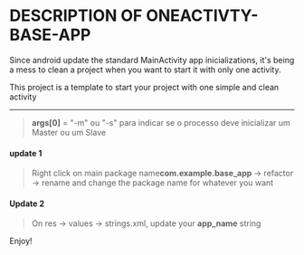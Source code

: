 # DESCRIPTION OF ONEACTIVTY-BASE-APP

Since android update the standard MainActivity app inicializations, it's being a mess to clean a project when you want to start it with only one activity.

This project is a template to start your project with one simple and clean activity


---
>**args[0]** = "-m" ou "-s" para indicar se o processo deve inicializar um Master ou um Slave  
#### update 1
>Right click on main package name**com.example.base_app** -> refactor -> rename and change the package name for whatever you want   

  
#### Update 2
>On res -> values -> strings.xml, update your **app_name** string

Enjoy!
